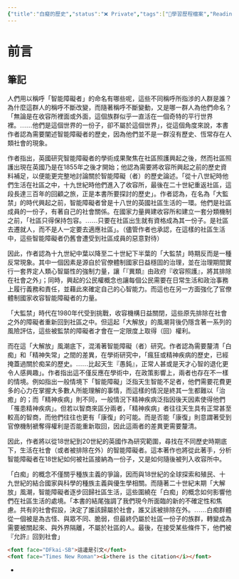 ```yaml
---
{"title":"白癡的歷史","status":"❌ Private","tags":["🎯學習歷程檔案","Reading_Notes"],"dg-publish":true,"permalink":"/閱讀/白癡的歷史/","dgPassFrontmatter":true,"created":"2025-05-06T02:37:06.000+08:00","updated":"2025-05-06T01:14:29.000+08:00"}
---
```



# 前言
## 筆記

人們用以稱呼「智能障礙者」的命名有哪些呢，這些不同稱呼所指涉的人群是誰？為什麼這群人的稱呼不斷改變，而隨著稱呼不斷變動，又是哪一群人為他們命名？「<font face="DFkai-SB">無論是在收容所裡面或外面，這個族群似乎一直活在一個奇特的平行世界裡。……他們是這個世界的一份子，卻不屬於這個世界</font>」，從這個角度來說，本書作者認為需要闡述智能障礙者的歷史，因為他們並不是一群沒有歷史、恆常存在人類社會的現象。

作者指出，英國研究智能障礙者的學術成果聚焦在社區照護興起之後，然而社區照護出現在英國乃是在1855年之後才開始；他認為需要將收容所興起之前的歷史資料補足，以便能更完整地討論關於智能障礙（者）的歷史論述。「<font face="DFkai-SB">從十八世紀時他們生活在社區之中，十九世紀時他們進入了收容所，最後在二十世紀重返社區，這段長達三百年的回顧之旅，正是本書所要探討的歷史</font>」。作者認為，在名為「大監禁」的時代興起之前，智能障礙者曾是十八世的英國社區生活的一環。他們是社區成員的一份子，有著自己的社會關係。在國家力量興建收容所和建立一套分類機制之前，「<font face="DFkai-SB">社區只得保持包容。……只要在社區出生就有資格成為其一份子。是社區去遷就人，而不是人一定要去適應社區</font>」。（儘管作者也承認，在這樣的社區生活中，這些智能障礙者仍舊會遭受到社區成員的惡意對待）

因此，作者認為十九世紀中葉以降至二十世紀下半葉的「大監禁」時期反而是一種反常現象。其中一個因素是源自於官僚體制國家日益穩固的治理，並在治理期間實行一套界定人類心智屬性的強制力量，讓「<font face="DFkai-SB">『異類』由政府『收容照護』，將其排除在社會之外</font>」；同時，興起的公民權概念也讓每個公民需要在日常生活和政治事務上履行義務和責任，並藉此來確定自己的心智能力。而這也在另一方面強化了官僚體制國家收容智能障礙者的力量。

「大監禁」時代在1980年代受到挑戰，收容機構日益關閉，這些原先排除在社會之外的障礙者重新回到社區之中。但這起「大解放」的風潮背後仍隱含著一系列的風險評估，這些被監禁的障礙者才會在一定限度上取得（回）權利。

而在這「大解放」風潮底下，混淆著智能障礙（者）研究。作者認為需要釐清「白痴」和「精神失常」之間的差異，在學術研究中，「<font face="DFkai-SB">瘋狂或精神疾病的歷史，已經掩蓋過關於痴呆的歷史。……比起天生『愚鈍』，正常人甚或是天才心智的退化更令人感興趣</font>」。作者指出這不僅反應在學術中，在政策影響上，兩者也存在不一樣的情境。例如指出一般情境下「智能障礙」泛指天生智能不足者，他們需要花費更多的心力在掌握大多數人所能理解的事情，而這樣的情況是終其一生都難以「治癒」的；而「精神疾病」則不同，一般情況下精神疾病泛指因後天因素使得他們「罹患精神疾病」。但若以智商來區分兩者，「精神疾病」者往往天生具有正常甚至較高的智商，而他們往往也更有「康復」的可能。而是否能「康復」則意謂著受到官僚機制褫奪得權利是否能重新取回，因此這兩者的差異更需要釐清。

因此，作者將以從18世紀到20世紀的英國作為研究範圍，尋找在不同歷史時期底下，生活在社會（或者被排除在外）的智能障礙者。這本著作也將從此著手，分析智能障礙者在18世紀如何被社區接納為一份子，又是如何隨後被列入收容所中。

「白痴」的概念不僅關乎種族主義的爭論，因而與18世紀的全球探索和殖民、十九世紀的結合國家與科學的種族主義與優生學相關。而隨著二十世紀末期「大解放」風潮，智能障礙者逐步回歸社區生活，這些圍繞在「白痴」的概念如何影響他們在社區生活的處境。「<font face="DFkai-SB">本書的結尾強調了我們現今所面臨的新的不確定性和焦慮。共有的社會假設，決定了誰該歸屬於社會，誰又該被排除在外。……白痴群體從一個被是為古怪、與眾不同、脆弱，但最終仍屬於社區一份子的族群，轉變成為需要被關起來、與外界隔離，不屬於社區的人。最後，在接受某些條件下，他們被『允許』回到社會</font>」




```html
<font face="DFkai-SB">這邊是引文</font>
<font face="Times New Roman"><i>there is the citation</i></font>
```






- 

